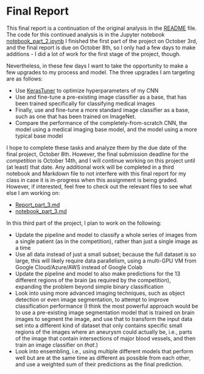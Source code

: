 # Final Report

This final report is a continuation of the original analysis in the [README](README.md) file. The code for this continued analysis is in the Jupyter notebook [notebook_part_2.ipynb](notebook_part_2.ipynb) I finished the first part of the project on October 3rd, and the final report is due on October 8th, so I only had a few days to make additions - I did a lot of work for the first stage of the project, though.

Nevertheless, in these few days I want to take the opportunity to make a few upgrades to my process and model. The three upgrades I am targeting are as follows:

- Use [KerasTuner](https://keras.io/keras_tuner/) to optimize hyperparameters of my CNN
- Use and fine-tune a pre-existing image classifier as a base, that has been trained specifically for classifying medical images
- Finally, use and fine-tune a more standard image classifier as a base, such as one that has been trained on ImageNet.
- Compare the performance of the completely-from-scratch CNN, the model using a medical imaging base model, and the model using a more typical base model

I hope to complete these tasks and analyze them by the due date of the final project, October 8th. However, the final submission deadline for the *competition* is October 14th, and I will continue working on this project until (at least) that date. Any additional work will be completed in a third notebook and Markdown file to not interfere with this final report for my class in case it is in-progress when this assignment is being graded. However, if interested, feel free to check out the relevant files to see what else I am working on:

- [Report_part_3.md](Report_part_3.md)
- [notebook_part_3.md](notebook_part_3.md)

In this third part of the project, I plan to work on the following:

- Update the pipeline and model to classify a whole series of images from a single patient (as in the competition), rather than just a single image as a time
- Use all data instead of just a small subset; because the full dataset is so large, this will likely require data parallelism, using a multi-GPU VM from Google Cloud/Azure/AWS instead of Google Colab
- Update the pipeline and model to also make predictions for the 13 different regions of the brain (as required by the competition), expanding the problem beyond simple binary classification
- Look into using more advanced imaging techniques, such as object detection or even image segmentation, to attempt to improve classification performance (I think the most powerful approach would be to use a pre-existing image segmentation model that is trained on brain images to segment the image, and use that to transform the input data set into a different kind of dataset that only contains specific small regions of the images where an aneurysm could actually be, i.e., parts of the image that contain intersections of major blood vessels, and then train an image classifier on *that*.)
- Look into ensembling, i.e., using multiple different models that perform well but are at the same time as different as possible from each other, and use a weighted sum of their predictions as the final prediction.
